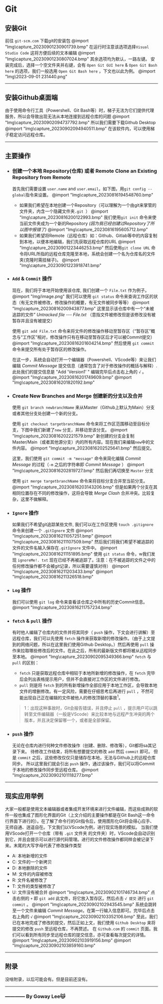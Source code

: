 # **Git**
## 安装Git
  前往 `git-scm.com` 下载git的安装包
  @import "Img\capture_20230901230901739.bmp"
  在运行时注意该选项选择`Visual Studio Code` 这将方便后续的文本编辑
  @import "Img\capture_20230901230807024.bmp"
  其余选项均为默认，一路左键。
  安装完成后，选择一个空文件夹并右键，会有 `Open Git GUI here` & `Open Git Bash here` 的选项，我们一般选用 `Open Git Bash here` ，下文也以此为例。
  @import "Img\2023-09-01 231440.png"

---
## 安装Github桌面端
  由于使用命令行工具（Powershell、Git Bash等）时，梯子无法为它们提供代理服务，所以会导致出现无法从本地连接到远程仓库的问题
  @import "Img\capture_20230902094737792.bmp"
  所以我们需要下载Github Desktop
  @import "Img\capture_20230902094940511.bmp"
  在该软件内，可以使用梯子稳定访问远程仓库。

---
## 主要操作
- ### 创建一个本地 Repository(仓库) 或者 Remote   Clone an Existing Repository from Remote
  首先我们需要设置 `user.name` and `user.email`，如下图，用`git config --global`指令来设置。
  @import "Img\capture_20230816194548760.bmp"
  - 如果我们希望在本地创建一个Repository（可以理解为一个由git来掌管的文件夹，内含一个隐藏文件夹`.git `）
  @import "Img\capture_20230816200122993.bmp"
  我们使用`git init` 命令来使当前文件夹成为一个新的Repository *(因为我已经创建过Repository了所以图中报错了)*
  @import "Img\capture_20230816195605712.bmp"
  - 如果我们希望将Remote（远程仓库）如：Github、Gitlab等中的内容复制到本地，以便本地编辑，我们先获取远程仓库的URL
  @import "Img\capture_20230901223446253.bmp"
  然后使用`git clone URL` 命令将URL所指的远程仓库克隆至本地，系统会创建一个名为仓库名的文件夹(克隆时需挂梯子)。
  @import "Img\capture_20230901223918741.bmp"

- ### `Add` & `Commit` 操作
  现在，我们将于本地开始使用该仓库, 我们创建一个  `File.txt` 作为例子。
  @import "Img/image.png"
  我们可以使用 `git status` 命令来查询工作区的状态（有无文件被修改，修改操作的概要，有无文件被同步等等）
  @import "Img\capture_20230816200943877.bmp"
  这里显示该仓库中有一个“未被追踪的文件” *Untracked file --- File.txt* （意指文件被修改但是该修改没有被暂存并且没有被提交） 

  使用 `git add File.txt` 命令来将文件的修改操作移动至暂存区（“暂存区”概念与“工作区”相对，修改操作只有在移动至暂存区后才可以被Commit提交）
  @import "Img\capture_20230816201604214.bmp"
  然后使用 `git commit` 命令来提交所有处于暂存区的修改操作。

  在这一步，系统会自动打开一个编辑器（Powershell、VScode等）来让我们编辑 *Commit Message* 提交信息（通常包含了对于修改操作的概括与解释）. 此处我们的提交信息是 "Add 'Version1' " 编辑完毕后点击右上角的 `√` 。
  @import "Img\capture_20230816201749609.bmp"
  @import "Img\capture_20230816201820192.bmp"

- ### Create New Branches and Merge 创建新的分支以及合并
  使用 `git branch newbranchName` 来从Master（Github上默认为Main）分支或者其他分支处创建一个新的分支。

  使用 `git checkout targetbranchName` 命令来将工作区范围移动至目标分支，下图中我们新建了`new` 分支，并移动至该分支。
  @import "Img\capture_20230816202221579.bmp"
  新创建的分支会复制Master/Main（或者其他源分支）内的所有内容。现在我们来编辑`new`中的文件内容。
  @import "Img\capture_20230816202525641.bmp"
  然后提交。

  这里，我们使用  `git commit -m "message"` 命令来简化编辑 *Commit Message* 的过程（`-m` 之后的字符串即 *Commit Message* ）
  @import "Img\capture_20230816202819727.bmp"
  然后我们再切换至 `Master` 分支

  使用 `git merge targetbranchName` 命令来将目标分支合并至当前分支。
  @import "Img\capture_20230816203143206.bmp"
  但是如果两个分支在其相同位置存在不同的修改操作，这将会导致 *Merge Clash* 合并冲突。比较复杂，这里不做解释。

- ### `Ignore` 操作
  如果我们不希望git追踪某些文件, 我们可以在工作区使用 `touch .gitignore` 命令来创建一个 `.gitIgnore` 文件
  @import "Img\capture_20230816211057251.bmp"
  @import "Img\capture_20230816211107509.bmp"
  然后我们将我们希望不被追踪的文件的文件名输入保存在`.gitIgnore` 文件中。
  @import "Img\capture_20230816211151895.bmp"
  使用 `git status` 命令，w我们发现 `ignoreMe!. txt` 现在已经不再被追踪了。注意：在不被追踪的文件之中的任何修改操作都不会被git记录，所以需要谨慎对待）
  @import "Img\capture_20230816211203433.bmp"
  @import "Img\capture_20230816211326518.bmp"

- ### `Log` 操作
  我们可以使用 `git log` 命令来查看该仓库之中所有的历史Commit信息。
  @import "Img\capture_20230816211757234.bmp"

- ### `fetch` & `pull` 操作
  有时他人编辑了仓库内的文件并将其同步（ `push` 操作，下文会进行讲解）至远程仓库，我们可以先使用 `fetch` 操作来获取新增的修改操作。（由于上文提到的网络问题，所以在这里我们使用Github Desktop。）然后再使用 `pull` 操作来拉取哪些修改后的文件。在此之后，所有的最新版文件都将被从远程同步至本地。
  @import "Img\capture_20230902095349366.bmp"
  `fetch` 与 `pull` 的区别：
  - `fetch` 只是获取远程仓库中相较于本地所新增的修改操作，在 `fetch` 完毕后会列出表格提示用户，但并不会直接对工作区的文件进行修改。
  - `pull` 则是将 `fetch` 到的所有新增操作全部应用于本地工作区，会导致本地文件的增删修改。有一定风险，需要在仔细思考后再进行 `pull` ，不然可能出现自己正在编辑的文件被他人的修改顶替的事故<sup>1</sup>。

  >1：出现这种事故时，Git会报告错误，并且停止 `pull` ，提示用户可以跳转至文件编辑器（一般是VScode）来比较本地与远程产生冲突的两个版本，并且决定保留哪一个，或者是全部保留。


- ### `push` 操作
  无论在仓库内进行何种文件修改操作（创建、删除、修改等），Git都将sa其记录下来。
  待修改工作结束，将所有想要提交的修改 `add` 然后 `commit` 即可。
  但是 `commit` 之后，这些修改仅仅只是储存在本地，无法与Github上的远程仓库同步。
  所以这里我们就会引出 `push` 操作，通过该操作，我们可以将Commit于本地的修改操作同步至远程仓库。
  @import "Img\capture_20230902101118277.bmp"
---
## 现实应用举例
  大家一般都是使用文本编辑器或者集成开发环境来进行文件编辑，而这些成熟的软件一般也集成了图形化界面的Git（上文介绍的主要操作都是在Git Bash这一命令行界面下进行的）。在了解了命令行的Git指令后，使用图形化Git将会得心应手、无师自通、逍遥自在。下文我们以VScode为例，进行现实场景的模拟。
  当我们使用VScode打开一个仓库（带有 `.git` 文件夹 的文件夹）时，VScode会自动识别到它，并且会提示可以进行源代码管理。进行的文件修改操作都同样会被记录下来。末尾的大写字母代表了修改操作类型
  - A: 本地新增的文件
  - C: 文件的一个新拷贝
  - D: 本地删除的文件
  - M: 文件的内容被修改
  - R: 文件名被修改了
  - T: 文件的类型被修改了
  - U: 文件没有被合并
  @import "Img\capture_20230902101746734.bmp"
  点击右侧的 `+` 即 `git add` 此文件，将它放入暂存区。然后点击 `√ 提交` 进行 `git commit` 。
  @import "Img\capture_20230902102943545.bmp"
  系统会跳转至一个文件来编辑 *Commit Message*。在第一行输入信息即可。完毕后点击右上角的 `√`
  @import "Img\capture_20230902103352106.bmp"
  至此，我们已在本地完成了修改的提交，然后正如上文，我们使用 `Github Desktop` 来将提交的修改 `push` 至远程仓库，不再赘述。
  在 `Github.com` 的 `commit` 页面。我们可以看到所有同步至远程仓库的提交信息，亦可查看每次提交的详情。
  @import "Img\capture_20230902103919156.bmp"
  @import "Img\capture_20230902103859160.bmp"

---
## 附录
  没啥附录，以后可能会有。但是目前还没有。

---
### ———— By Goway Lee😽

